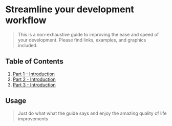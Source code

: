 # Streamline your development workflow

> This is a non-exhaustive guide to improving the ease and speed of your development. Please find links, examples, and graphics included.

## Table of Contents

1.  [Part 1 - Introduction](part1.md)
1.  [Part 2 - Introduction](#requirements)
1.  [Part 3 - Introduction](#development)

## Usage

> Just do what what the guide says and enjoy the amazing quality of life improvements
